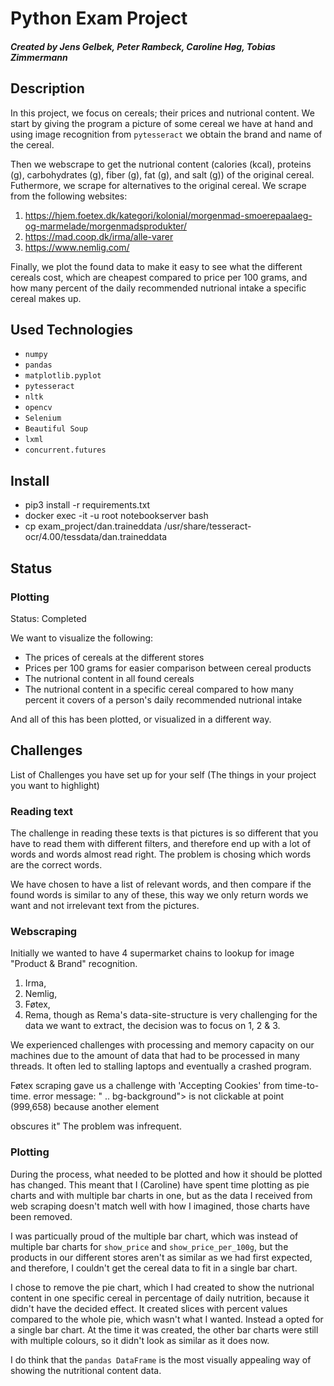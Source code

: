 # Python Exam Project

##### Created by Jens Gelbek, Peter Rambeck, Caroline Høg, Tobias Zimmermann

## Description

In this project, we focus on cereals; their prices and nutrional content.
We start by giving the program a picture of some cereal we have at hand and using image recognition from `pytesseract` we obtain the brand and name of the cereal.

Then we webscrape to get the nutrional content (calories (kcal), proteins (g), carbohydrates (g), fiber (g), fat (g), and salt (g)) of the original cereal. Futhermore, we scrape for alternatives to the original cereal. We scrape from the following websites:

1. https://hjem.foetex.dk/kategori/kolonial/morgenmad-smoerepaalaeg-og-marmelade/morgenmadsprodukter/
2. https://mad.coop.dk/irma/alle-varer
3. https://www.nemlig.com/

Finally, we plot the found data to make it easy to see what the different cereals cost, which are cheapest compared to price per 100 grams, and how many percent of the daily recommended nutrional intake a specific cereal makes up.

## Used Technologies

- `numpy`
- `pandas`
- `matplotlib.pyplot`
- `pytesseract`
- `nltk`
- `opencv`
- `Selenium`
- `Beautiful Soup`
- `lxml`
- `concurrent.futures`

## Install

- pip3 install -r requirements.txt
- docker exec -it -u root notebookserver bash
- cp exam_project/dan.traineddata /usr/share/tesseract-ocr/4.00/tessdata/dan.traineddata

## Status

### Plotting

Status: Completed

We want to visualize the following:

- The prices of cereals at the different stores
- Prices per 100 grams for easier comparison between cereal products
- The nutrional content in all found cereals
- The nutrional content in a specific cereal compared to how many percent it covers of a person's daily recommended nutrional intake

And all of this has been plotted, or visualized in a different way.

## Challenges

List of Challenges you have set up for your self (The things in your project you want to highlight)

### Reading text

The challenge in reading these texts is that pictures is so different that you have to read them with different filters, and therefore end up with a lot of words and words almost read right. The problem is chosing which words are the correct words.

We have chosen to have a list of relevant words, and then compare if the found words is similar to any of these, this way we only return words we want and not irrelevant text from the pictures.

### Webscraping

Initially we wanted to have 4 supermarket chains to lookup for image "Product & Brand" recognition.

1. Irma,
2. Nemlig,
3. Føtex,
4. Rema,
   though as Rema's data-site-structure is very challenging for the data we want to extract, the decision was to focus on 1, 2 & 3.

We experienced challenges with processing and memory capacity on our machines due to the amount of data that had to be processed in many threads. 
It often led to stalling laptops and eventually a crashed program.

Føtex scraping gave us a challenge with 'Accepting Cookies' from time-to-time.
error message:
" .. bg-background"> is not clickable at point (999,658) because another element <div id="coiOverlay"> obscures it"
The problem was infrequent. 

### Plotting

During the process, what needed to be plotted and how it should be plotted has changed. This meant that I (Caroline) have spent time plotting as pie charts and with multiple bar charts in one, but as the data I received from web scraping doesn't match well with how I imagined, those charts have been removed.

I was particually proud of the multiple bar chart, which was instead of multiple bar charts for `show_price` and `show_price_per_100g`, but the products in our different stores aren't as similar as we had first expected, and therefore, I couldn't get the cereal data to fit in a single bar chart.

I chose to remove the pie chart, which I had created to show the nutrional content in one specific cereal in percentage of daily nutrition, because it didn't have the decided effect. It created slices with percent values compared to the whole pie, which wasn't what I wanted. Instead a opted for a single bar chart. At the time it was created, the other bar charts were still with multiple colours, so it didn't look as similar as it does now.

I do think that the `pandas DataFrame` is the most visually appealing way of showing the nutritional content data.
